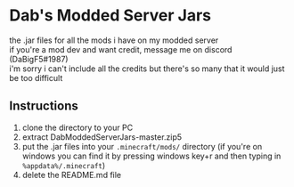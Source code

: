 # Dab's Modded Server Jars
the .jar files for all the mods i have on my modded server  
if you're a mod dev and want credit, message me on discord (DaBigF5#1987)  
i'm sorry i can't include all the credits but there's so many that it would just be too difficult  
  
## Instructions
1. clone the directory to your PC
2. extract DabModdedServerJars-master.zip5
3. put the .jar files into your `.minecraft/mods/` directory (if you're on windows you can find it by pressing windows key+r and then typing in `%appdata%/.minecraft`)
4. delete the README.md file
